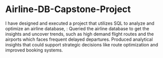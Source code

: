 # Airline-DB-Capstone-Project
I have designed and executed a project that utilizes SQL to analyze and optimize an airline database, : Queried the airline database to get the insights and uncover trends, such as high demand flight routes and the airports which faces frequent delayed departures.
Produced analytical insights that could support strategic decisions like route optimization and improved booking systems.
